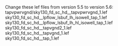 Change these lef files from version 5.5 to version 5.6:  
tapvpwrvgnd/sky130_fd_sc_hd__tapvpwrvgnd_1.lef  
sky130_fd_sc_hd__lpflow_lsbuf_lh_isowell_tap_1.lef  
sky130_fd_sc_hd__lpflow_lsbuf_lh_hl_isowell_tap_1.lef  
sky130_fd_sc_hd__tapvgnd2_1.lef  
sky130_fd_sc_hd__tapvgnd_1.lef  
sky130_fd_sc_hd__tap_1.lef  
 
